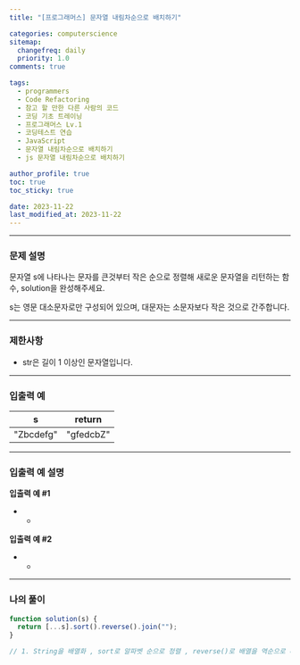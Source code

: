 ```yaml
---
title: "[프로그래머스] 문자열 내림차순으로 배치하기"

categories: computerscience
sitemap:
  changefreq: daily
  priority: 1.0
comments: true

tags:
  - programmers
  - Code Refactoring
  - 참고 할 만한 다른 사람의 코드
  - 코딩 기초 트레이닝
  - 프로그래머스 Lv.1
  - 코딩테스트 연습
  - JavaScript
  - 문자열 내림차순으로 배치하기
  - js 문자열 내림차순으로 배치하기

author_profile: true
toc: true
toc_sticky: true

date: 2023-11-22
last_modified_at: 2023-11-22
---
```


---

### 문제 설명

문자열 s에 나타나는 문자를 큰것부터 작은 순으로 정렬해 새로운 문자열을 리턴하는 함수, solution을 완성해주세요.

s는 영문 대소문자로만 구성되어 있으며, 대문자는 소문자보다 작은 것으로 간주합니다.

---

### 제한사항

- str은 길이 1 이상인 문자열입니다.

---

### 입출력 예

| s         | return    |
| --------- | --------- |
| "Zbcdefg" | "gfedcbZ" |

---

### 입출력 예 설명

**입출력 예 #1**

- -

**입출력 예 #2**

- -

---

### 나의 풀이

```jsx
function solution(s) {
  return [...s].sort().reverse().join("");
}

// 1. String을 배열화 , sort로 알파벳 순으로 정렬 , reverse()로 배열을 역순으로 배치 , join으로 배열을 String화
```
